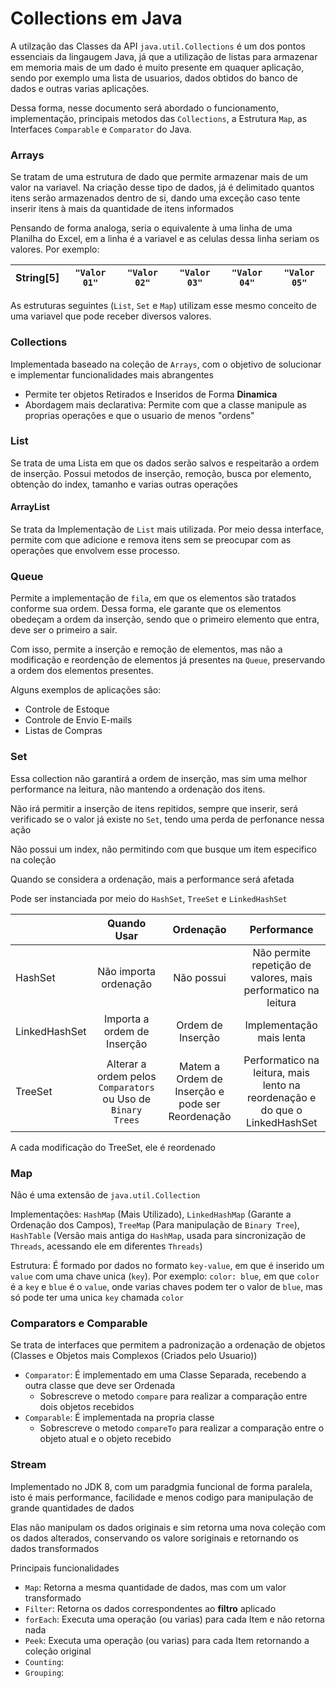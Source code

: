 # Collections em Java

A utilzação das Classes da API ``java.util.Collections`` é um dos pontos essenciais da lingaugem Java, já que a
utilização de listas para armazenar em memoria mais de um dado é muito presente em quaquer aplicação, sendo por exemplo
uma lista de usuarios, dados obtidos do banco de dados e outras varias aplicações.

Dessa forma, nesse documento será abordado o funcionamento, implementação, principais metodos das ``Collections``,
a Estrutura `Map`, as Interfaces `Comparable` e `Comparator` do Java.

### Arrays

Se tratam de uma estrutura de dado que permite armazenar mais de um valor na variavel. Na criação desse tipo de dados,
já é delimitado quantos itens serão armazenados dentro de si, dando uma exceção caso tente inserir itens à mais da
quantidade de itens informados

Pensando de forma analoga, seria o equivalente à uma linha de uma Planilha do Excel, em a linha é a variavel e as
celulas dessa linha seriam os valores. Por exemplo:

| String[5] | `"Valor 01"` | `"Valor 02"` | `"Valor 03"` | `"Valor 04"` | `"Valor 05"` |
|-----------|--------------|--------------|--------------|--------------|--------------|

As estruturas seguintes (`List`, `Set` e `Map`) utilizam esse mesmo conceito de uma variavel que pode receber diversos
valores.

### Collections

Implementada baseado na coleção de ``Arrays``, com o objetivo de solucionar e implementar funcionalidades mais
abrangentes

- Permite ter objetos Retirados e Inseridos de Forma **Dinamica**
- Abordagem mais declarativa: Permite com que a classe manipule as proprias operações e que o usuario de menos "ordens"

### List

Se trata de uma Lista em que os dados serão salvos e respeitarão a ordem de inserção. Possui metodos de inserção,
remoção,
busca por elemento, obtenção do index, tamanho e varias outras operações

#### ArrayList

Se trata da Implementação de ``List`` mais utilizada. Por meio dessa interface, permite com que adicione e remova itens
sem se preocupar com as operações que envolvem esse processo.

### Queue

Permite a implementação de ``fila``, em que os elementos são tratados conforme sua ordem. Dessa forma, ele garante que
os elementos obedeçam a ordem da inserção, sendo que o primeiro elemento que entra, deve ser o primeiro a sair.

Com isso, permite a inserção e remoção de elementos, mas não a modificação e reordenção de elementos já presentes
na `Queue`, preservando a ordem dos elementos presentes.

Alguns exemplos de aplicações são:

- Controle de Estoque
- Controle de Envio E-mails
- Listas de Compras

### Set

Essa collection não garantirá a ordem de inserção, mas sim uma melhor performance na leitura, não mantendo a ordenação
dos itens.

Não irá permitir a inserção de itens repitidos, sempre que inserir, será verificado se o valor já existe no `Set`, tendo
uma perda de perfonance nessa ação

Não possui um index, não permitindo com que busque um item especifico na coleção

Quando se considera a ordenação, mais a performance será afetada

Pode ser instanciada por meio do `HashSet`, `TreeSet` e `LinkedHashSet`

|               |                         Quando Usar                          |                    Ordenação                     |                                 Performance                                 |
|:--------------|:------------------------------------------------------------:|:------------------------------------------------:|:---------------------------------------------------------------------------:|
| HashSet       |                    Não importa ordenação                     |                    Não possui                    |       Não permite repetição de valores, mais performatico na leitura        |
| LinkedHashSet |                 Importa a ordem de Inserção                  |                Ordem de Inserção                 |                          Implementação mais lenta                           |
| TreeSet       | Alterar a ordem pelos `Comparators` ou Uso de `Binary Trees` | Matem a Ordem de Inserção e pode ser Reordenação | Performatico na leitura, mais lento na reordenação e do que o LinkedHashSet |

A cada modificação do TreeSet, ele é reordenado

### Map

Não é uma extensão de `java.util.Collection`

Implementações: `HashMap` (Mais Utilizado), `LinkedHashMap` (Garante a Ordenação dos Campos), `TreeMap` (Para
manipulação de `Binary Tree`), `HashTable` (Versão mais antiga do `HashMap`, usada para sincronização de `Threads`,
acessando ele em diferentes `Threads`)

Estrutura: É formado por dados no formato `key-value`, em que é inserido um `value` com uma chave unica (`key`). Por
exemplo: `color: blue`, em que `color` é a `key` e `blue` é o `value`, onde varias chaves podem ter o valor de `blue`,
mas só pode ter uma unica `key` chamada `color`

### Comparators e Comparable

Se trata de interfaces que permitem a padronização a ordenação de objetos (Classes e Objetos mais Complexos (Criados
pelo Usuario))

- `Comparator`: É implementado em uma Classe Separada, recebendo a outra classe que deve ser Ordenada
    - Sobrescreve o metodo `compare` para realizar a comparação entre dois objetos recebidos
- `Comparable`: É implementada na propria classe
    - Sobrescreve o metodo `compareTo` para realizar a comparação entre o objeto atual e o objeto recebido

### Stream

Implementado no JDK 8, com um paradgmia funcional de forma paralela, isto é mais performance, facilidade e menos codigo
para manipulação de grande quantidades de dados

Elas não manipulam os dados originais e sim retorna uma nova coleção com os dados alterados, conservando os valore
soriginais e retornando os dados transformados

Principais funcionalidades

- `Map`: Retorna a mesma quantidade de dados, mas com um valor transformado
- `Filter`: Retorna os dados correspondentes ao **filtro** aplicado
- `forEach`: Executa uma operação (ou varias) para cada Item e não retorna nada
- `Peek`: Executa uma operação (ou varias) para cada Item retornando a coleção original
- `Counting`:
- `Grouping`: